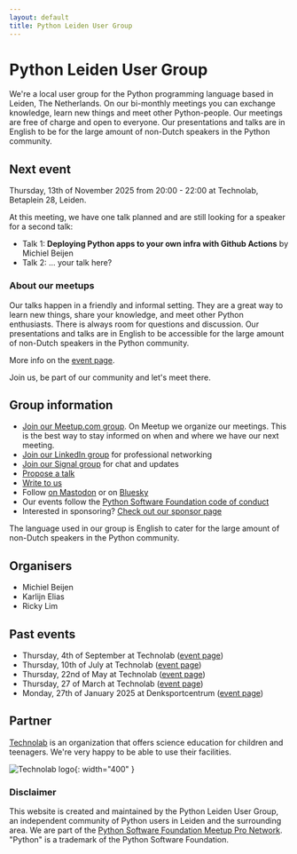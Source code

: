 ```yaml
---
layout: default
title: Python Leiden User Group
---
```


# Python Leiden User Group

We're a local user group for the Python programming language based in Leiden, The Netherlands.
On our bi-monthly meetings you can exchange knowledge, learn new things and meet other Python-people.
Our meetings are free of charge and open to everyone. Our presentations and talks are in English to
be for the large amount of non-Dutch speakers in the Python community.

## Next event

Thursday, 13th of November 2025 from 20:00 - 22:00 at Technolab, Betaplein 28, Leiden.

At this meeting, we have one talk planned and are still looking for a speaker for a second talk:

- Talk 1: **Deploying Python apps to your own infra with Github Actions** by Michiel Beijen
- Talk 2: ... your talk here?

### About our meetups

Our talks happen in a friendly and informal setting. They are a great way to learn new things, share your knowledge, and meet other Python enthusiasts.
There is always room for questions and discussion.
Our presentations and talks are in English to
be accessible for the large amount of non-Dutch speakers in the Python community.

More info on the [event page](/meeting-2025-11-13.html).

Join us, be part of our community and let's meet there.

## Group information

- [Join our Meetup.com group](https://www.meetup.com/leiden-python-user-group/). On Meetup we organize our meetings. This is the best way to stay informed on when and where we have our next meeting.
- [Join our LinkedIn group](https://www.linkedin.com/groups/10059030/) for professional networking
- [Join our Signal group](https://signal.group/#CjQKII1B1fYKxgmZ6GVrkaiDXPFjbwmxHGz1h9HtBOCOENIaEhAnHAKYkjWtIftRCNfbDh2q) for chat and updates
- [Propose a talk](mailto:mb@x14.nl)
- [Write to us](mailto:mb@x14.nl)
- Follow <a rel="me" href="https://fosstodon.org/@pythonleiden">on Mastodon</a> or on [Bluesky](https://bsky.app/profile/pythonleiden.fosstodon.org.ap.brid.gy)
- Our events follow the [Python Software Foundation code of conduct](https://policies.python.org/python.org/code-of-conduct/)
- Interested in sponsoring? [Check out our sponsor page](/sponsor.html)

The language used in our group is English to cater for the large amount of non-Dutch speakers in the Python community.

## Organisers

- Michiel Beijen
- Karlijn Elias
- Ricky Lim

## Past events

- Thursday, 4th of September at Technolab ([event page](/meeting-2025-09-04.html))
- Thursday, 10th of July at Technolab ([event page](/meeting-2025-07-10.html))
- Thursday, 22nd of May at Technolab ([event page](/meeting-2025-05-22.html))
- Thursday, 27 of March at Technolab ([event page](/meeting-2025-03-27.html))
- Monday, 27th of January 2025 at Denksportcentrum ([event page](/meeting-2025-01-27.html))

## Partner

[Technolab](https://www.technolableiden.nl/) is an organization that offers science education for children and teenagers. We're very happy to be able to use their facilities.

![Technolab logo](/images/logo-technolab.svg){: width="400" }

### Disclaimer

This website is created and maintained by the Python Leiden User Group, an independent community of Python users in Leiden and the surrounding area. We are
part of the [Python Software Foundation Meetup Pro Network](https://www.meetup.com/pro/python-software-foundation-meetups/). "Python" is a trademark of the Python Software Foundation.
